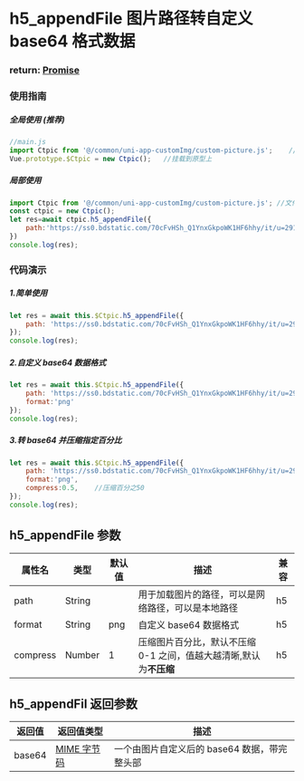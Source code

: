 # h5_appendFile 图片路径转自定义 base64 格式数据

### return: [Promise](https://developer.mozilla.org/en-US/docs/Web/JavaScript/Reference/Global_Objects/Promise)

### 使用指南

##### 全局使用 (推荐)

```javaScript
//main.js
import Ctpic from '@/common/uni-app-customImg/custom-picture.js';    //文件路径请换成本地路径
Vue.prototype.$Ctpic = new Ctpic();   //挂载到原型上
```

##### 局部使用

```javaScript
import Ctpic from '@/common/uni-app-customImg/custom-picture.js'; //文件路径请换成本地路径
const ctpic = new Ctpic();
let res=await ctpic.h5_appendFile({
    path:'https://ss0.bdstatic.com/70cFvHSh_Q1YnxGkpoWK1HF6hhy/it/u=2919384842,1326281698&fm=11&gp=0.jpg'
})
console.log(res);
```

### 代码演示

##### 1.简单使用

```javaScript
let res = await this.$Ctpic.h5_appendFile({
    path: 'https://ss0.bdstatic.com/70cFvHSh_Q1YnxGkpoWK1HF6hhy/it/u=2919384842,1326281698&fm=11&gp=0.jpg',
});
console.log(res);
```

##### 2.自定义 base64 数据格式

```javaScript
let res = await this.$Ctpic.h5_appendFile({
    path: 'https://ss0.bdstatic.com/70cFvHSh_Q1YnxGkpoWK1HF6hhy/it/u=2919384842,1326281698&fm=11&gp=0.jpg',
    format:'png'
});
console.log(res);
```

##### 3.转 base64 并压缩指定百分比

```javaScript
let res = await this.$Ctpic.h5_appendFile({
    path: 'https://ss0.bdstatic.com/70cFvHSh_Q1YnxGkpoWK1HF6hhy/it/u=2919384842,1326281698&fm=11&gp=0.jpg',
    format:'png',
    compress:0.5,    //压缩百分之50
});
console.log(res);
```

## <div id="FunParams">h5_appendFile 参数</div>

| 属性名   | 类型   | 默认值 | 描述                                                               | 兼容 |
| -------- | ------ | ------ | ------------------------------------------------------------------ | ---- |
| path     | String |        | 用于加载图片的路径，可以是网络路径，可以是本地路径                 | h5   |
| format   | String | png    | 自定义 base64 数据格式                                             | h5   |
| compress | Number | 1      | 压缩图片百分比，默认不压缩 0-1 之间，值越大越清晰,默认为**不压缩** | h5   |

## <div id="h5_appendFilCallback">h5_appendFil 返回参数</div>

| 返回值 | 返回值类型                                                            | 描述                                         |
| ------ | --------------------------------------------------------------------- | -------------------------------------------- |
| base64 | [MIME 字节码](https://baike.baidu.com/item/base64/8545775?fr=aladdin) | 一个由图片自定义后的 base64 数据，带完整头部 |
